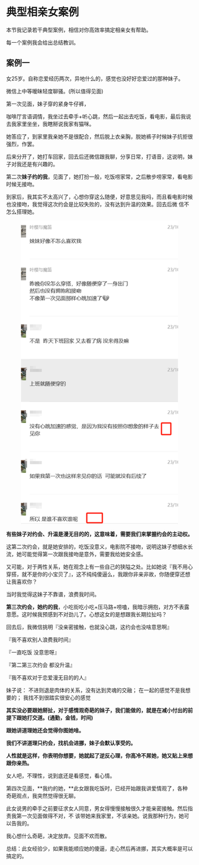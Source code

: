 # 典型相亲女案例

本节我记录若干典型案例，相信对你高效率搞定相亲女有帮助。

每一个案例我会给出总结教训。

## 案例一

女25岁。自称恋爱经历两次，异地什么的，感觉也没好好恋爱过的那种妹子。

微信上中等暧昧轻度聊骚。(所以值得见面)

第一次见面，妹子穿的紧身牛仔裤，

咖啡厅言语调情，我坐过去牵手+听心跳，然后一起出去吃饭，看电影，最后我说去我家里坐坐，我瞎掰说我家有猫咪。

她答应了，到家里我亲她不是很配合，然后脱上衣亲胸，脱她裤子时候妹子抗拒很强烈，作罢。

后来分开了，她打车回家，回去后还微信跟我聊，分享日常，打语音，这说明，妹子对我还是有兴趣的。

第二次**妹子约的我**，见面了，她打扮一般，吃饭唠家常，之后散步唠家常，看电影时候无接吻。&#x20;

到家后，我其实不太高兴了，心想你穿这么随便，好意思见我吗，而且看电影时候也没接吻，我觉得这次约会是比较失败的，没有达到升温的效果。回去后微 信不怎么搭理她。

<figure><img src="../.gitbook/assets/image (1).png" alt=""><figcaption></figcaption></figure>

**有些妹子对约会、升温是漫无目的的，这意味着，需要我们来掌握约会的主动权。**

这第二次约会，就是她安排的，吃饭没意义，电影院不接吻，说明这妹子想细水长流，她可能觉得第一次跟我接吻是意外，需要我给她安全感。

又可能，对于两性关系，她在观念上有一些自己的狭隘之处。比如她说『我不用心穿搭，就不是你的小宝贝了』，这不纯纯傻逼么，我跟你非亲非故，你随便穿还想让我喜欢你？

当时我觉得这妹子不靠谱，浪费我时间。

**第三次约会，她约的我**，小吃街吃小吃+压马路+唠嗑，我暗示拥抱，对方不表露意愿。这时候我预感到不对劲儿了。心想这女的是想跟我长期拉扯吗？

回去后，我微信挑明『没亲密接触，也就没心跳，这约会也没啥意思啊』

『我不喜欢别人浪费我时间』 &#x20;

&#x20;『一直吃饭 没意思呀』&#x20;

&#x20;『第二第三次约会 都没升温』

&#x20;『我不喜欢对于恋爱漫无目的的人』&#x20;

妹子说：  不进则退是肉体的关系，没有达到灵魂的交融； 在一起的感觉不是我想要的；  我找不到很踏实很安心的感觉

**其实没必要跟她掰扯，对于感情观奇葩的妹子，我们能做的，就是在减小付出的前提下跟她打交道。(通勤，金钱，时间)**

**跟她讲道理她还会觉得你图她啥。**

**我们不讲道理只约会，找机会进挪，妹子会默认享受的。**

**人性就是这样，你表明你想要，她就起了逆反心理，你高冷不屌她，她又贴上来想跟你亲热。**

女人吧，不理性，说到底还是看感觉，看心情。

第四次见面，**我约的她，**此女跟我吃饭时，已经开始跟我讲爱情观了，各种奇葩观点，我突然觉得很无聊。

此女说男的牵手之前要征求女人同意，男女得慢慢接触很久才能亲密接触。然后指责我第一次见面做得不对，不 该带她来我家里，不该亲她。说我那种行为，她可以告我的。

我心想什么奇葩，决定放弃。见面不欢而散。

总结：此女经验少，如果我能顺应她的傻逼，走心然后再进挪，其实大概率是可以搞定的。


